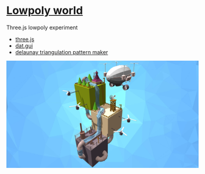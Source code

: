 # [Lowpoly world](https://nextgtrgod.github.io/threejs-lowpoly-world/)
Three.js lowpoly experiment

* [three.js](https://threejs.org/)
* [dat.gui](https://github.com/dataarts/dat.gui/)
* [delaunay triangulation pattern maker](https://msurguy.github.io/triangles/)

<a href="https://nextgtrgod.github.io/threejs-lowpoly-world/" target="_blank">
	<img src="/screenshot.jpg?raw=true">
</a>